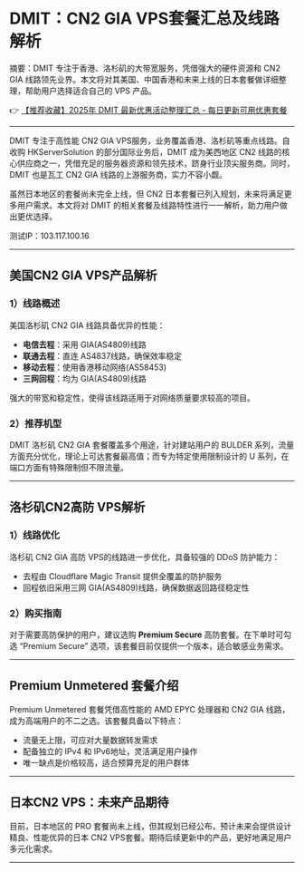 # DMIT：CN2 GIA VPS套餐汇总及线路解析

摘要：DMIT 专注于香港、洛杉矶的大带宽服务，凭借强大的硬件资源和 CN2 GIA 线路领先业界。本文将对其美国、中国香港和未来上线的日本套餐做详细整理，帮助用户选择适合自己的 VPS 产品。

👉 [【推荐收藏】2025年 DMIT 最新优惠活动整理汇总 - 每日更新可用优惠套餐](https://bit.ly/dmit_coupon)

---

DMIT 专注于高性能 CN2 GIA VPS服务，业务覆盖香港、洛杉矶等重点线路。自收购 HKServerSolution 的部分国际业务后，DMIT 成为美西地区 CN2 线路的核心供应商之一，凭借充足的服务器资源和领先技术，跻身行业顶尖服务商。同时，DMIT 也是瓦工 CN2 GIA 线路的上游服务商，实力不容小觑。

虽然日本地区的套餐尚未完全上线，但 CN2 日本套餐已列入规划，未来将满足更多用户需求。本文将对 DMIT 的相关套餐及线路特性进行一一解析，助力用户做出更优选择。

测试IP：103.117.100.16

---

## 美国CN2 GIA VPS产品解析

### 1）线路概述

美国洛杉矶 CN2 GIA 线路具备优异的性能： 
- **电信去程**：采用 GIA(AS4809)线路
- **联通去程**：直连 AS4837线路，确保效率稳定
- **移动去程**：使用香港移动网络(AS58453)
- **三网回程**：均为 GIA(AS4809)线路

强大的带宽和稳定性，使得该线路适用于对网络质量要求较高的项目。

### 2）推荐机型

DMIT 洛杉矶 CN2 GIA 套餐覆盖多个用途，针对建站用户的 BULDER 系列，流量方面充分优化，理论上可达套餐最高值；而专为特定使用限制设计的 U 系列，在端口方面有特殊限制但不限流量。

---

## 洛杉矶CN2高防 VPS解析

### 1）线路优化

洛杉矶 CN2 GIA 高防 VPS的线路进一步优化，具备较强的 DDoS 防护能力：
- 去程由 Cloudflare Magic Transit 提供全覆盖的防护服务
- 回程依旧采用三网 GIA(AS4809)线路，确保数据返回路径稳定性

### 2）购买指南

对于需要高防保护的用户，建议选购 **Premium Secure** 高防套餐。在下单时可勾选 “Premium Secure” 选项，该套餐目前仅提供一个版本，适合敏感业务需求。

---

## Premium Unmetered 套餐介绍

Premium Unmetered 套餐凭借高性能的 AMD EPYC 处理器和 CN2 GIA 线路，成为高端用户的不二之选。该套餐具备以下特点：
- 流量无上限，可应对大量数据转发需求
- 配备独立的 IPv4 和 IPv6地址，灵活满足用户操作
- 唯一缺点是价格较高，适合预算充足的用户群体

---

## 日本CN2 VPS：未来产品期待

目前，日本地区的 PRO 套餐尚未上线，但其规划已经公布，预计未来会提供设计精良、性能优异的日本 CN2 VPS套餐。期待后续更新中的产品，更好地满足用户多元化需求。

---